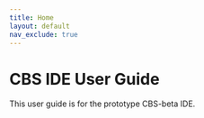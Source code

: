 ```yaml
---
title: Home
layout: default
nav_exclude: true
---
```


# CBS IDE User Guide

This user guide is for the prototype CBS-beta IDE.
